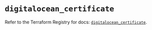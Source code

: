 # `digitalocean_certificate`

Refer to the Terraform Registry for docs: [`digitalocean_certificate`](https://registry.terraform.io/providers/digitalocean/digitalocean/2.53.0/docs/resources/certificate).
